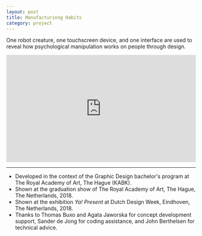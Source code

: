 ```yaml
---
layout: post
title: Manufacturinng Habits
category: project
---
```


One robot creature, one touchscreen device, and one interface are used to reveal how psychological manipulation works on people through design.

<div class="text-above-footnotes-below"><div style="padding:56.25% 0 0 0;position:relative;"><iframe src="https://player.vimeo.com/video/283030397?h=3e7b47aa09&title=0&byline=0&portrait=0" style="position:absolute;top:0;left:0;width:100%;height:100%;" frameborder="0" allow="autoplay; fullscreen; picture-in-picture" allowfullscreen></iframe></div><script src="https://player.vimeo.com/api/player.js"></script></div>

---

<ul class=credits>
  <li>Developed in the context of the Graphic Design bachelor's program at The Royal Academy of Art, The Hague (KABK).</li>
  <li>Shown at the graduation show of The Royal Academy of Art, The Hague, The Netherlands, 2018.</li>
  <li>Shown at the exhibition <i>Ya! Present</i> at Dutch Design Week, Eindhoven, The Netherlands, 2018.</li>
  <li>Thanks to Thomas Buxo and Agata Jaworska for concept development support, Sander de Jong for coding assistance, and John Berthelsen for technical advice.</li>
</ul>
